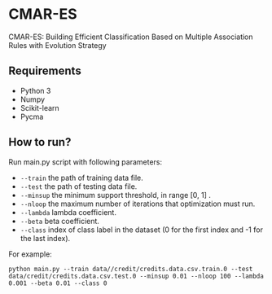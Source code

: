 # CMAR-ES
CMAR-ES: Building Efficient Classification Based on Multiple Association Rules with Evolution Strategy

## Requirements
* Python 3
* Numpy
* Scikit-learn
* Pycma

## How to run?
Run main.py script with following parameters:

* `--train` the path of training data file.
* `--test`  the path of testing data file.
* `--minsup`  the minimum support threshold, in range [0, 1] .
* `--nloop`  the maximum number of iterations that optimization must run.
* `--lambda`  lambda coefficient.
* `--beta`  beta coefficient.
* `--class` index of class label in the dataset (0 for the first index and -1 for the last index).

For example:

```
python main.py --train data//credit/credits.data.csv.train.0 --test data/credit/credits.data.csv.test.0 --minsup 0.01 --nloop 100 --lambda 0.001 --beta 0.01 --class 0
```
